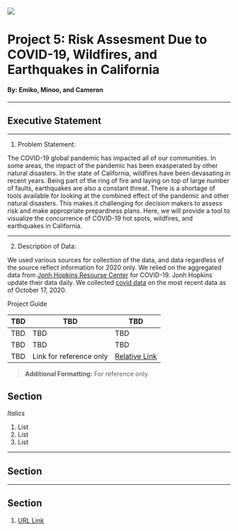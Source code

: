 # ![](https://steamuserimages-a.akamaihd.net/ugc/169290952006835944/8BC46820ACB1EAE698718B98A256ED5AAC1C54D7/?imw=128&imh=72&ima=fit&impolicy=Letterbox&imcolor=%23000000&letterbox=true) 

# Project 5:  Risk Assesment Due to COVID-19, Wildfires, and Earthquakes in California
#### By: Emiko, Minoo, and Cameron

---
## Executive Statement
---

1. Problem Statement:

The COVID-19 global pandemic has impacted all of our communities. In some areas, the impact of the pandemic has been exasperated by other natural disasters. In the state of California, wildfires have been devasating in recent years. Being part of the ring of fire and laying on top of large number of faults, earthquakes are also a constant threat.
There is a shortage of tools available for looking at the combined effect of the pandemic and other natural disasters. This makes it challenging for decision makers to assess risk and make appropriate prepardness plans. Here, we will provide a tool to visualize the concurrence of COVID-19 hot spots, wildfires, and earthquakes in California.

---
2. Description of Data:

We used various sources for collection of the data, and data regardless of the source reflect information for 2020 only. We relied on the aggregated data from [Jonh Hopkins Resourse Center](https://github.com/CSSEGISandData/COVID-19/tree/master/csse_covid_19_data) for COVID-19. Jonh Hopkins update their data daily. We collected [covid data](./data/california_covid.csv) on the most recent data as of October 17, 2020.





Project Guide


| TBD | TBD| TBD |
| --- | --- | --- |
| TBD | TBD | TBD|
| TBD| TBD | TBD|
| TBD| Link for reference only | [Relative Link](./tests)|


> **Additional Formatting:** For reference only.


## Section

*Italics*

1. List
2. List
3. List

---

## Section



---

## Section

1. [URL Link](https://example)

